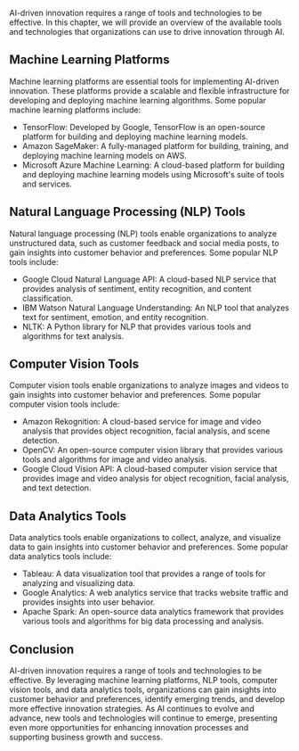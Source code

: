 

AI-driven innovation requires a range of tools and technologies to be effective. In this chapter, we will provide an overview of the available tools and technologies that organizations can use to drive innovation through AI.

Machine Learning Platforms
--------------------------

Machine learning platforms are essential tools for implementing AI-driven innovation. These platforms provide a scalable and flexible infrastructure for developing and deploying machine learning algorithms. Some popular machine learning platforms include:

* TensorFlow: Developed by Google, TensorFlow is an open-source platform for building and deploying machine learning models.
* Amazon SageMaker: A fully-managed platform for building, training, and deploying machine learning models on AWS.
* Microsoft Azure Machine Learning: A cloud-based platform for building and deploying machine learning models using Microsoft's suite of tools and services.

Natural Language Processing (NLP) Tools
---------------------------------------

Natural language processing (NLP) tools enable organizations to analyze unstructured data, such as customer feedback and social media posts, to gain insights into customer behavior and preferences. Some popular NLP tools include:

* Google Cloud Natural Language API: A cloud-based NLP service that provides analysis of sentiment, entity recognition, and content classification.
* IBM Watson Natural Language Understanding: An NLP tool that analyzes text for sentiment, emotion, and entity recognition.
* NLTK: A Python library for NLP that provides various tools and algorithms for text analysis.

Computer Vision Tools
---------------------

Computer vision tools enable organizations to analyze images and videos to gain insights into customer behavior and preferences. Some popular computer vision tools include:

* Amazon Rekognition: A cloud-based service for image and video analysis that provides object recognition, facial analysis, and scene detection.
* OpenCV: An open-source computer vision library that provides various tools and algorithms for image and video analysis.
* Google Cloud Vision API: A cloud-based computer vision service that provides image and video analysis for object recognition, facial analysis, and text detection.

Data Analytics Tools
--------------------

Data analytics tools enable organizations to collect, analyze, and visualize data to gain insights into customer behavior and preferences. Some popular data analytics tools include:

* Tableau: A data visualization tool that provides a range of tools for analyzing and visualizing data.
* Google Analytics: A web analytics service that tracks website traffic and provides insights into user behavior.
* Apache Spark: An open-source data analytics framework that provides various tools and algorithms for big data processing and analysis.

Conclusion
----------

AI-driven innovation requires a range of tools and technologies to be effective. By leveraging machine learning platforms, NLP tools, computer vision tools, and data analytics tools, organizations can gain insights into customer behavior and preferences, identify emerging trends, and develop more effective innovation strategies. As AI continues to evolve and advance, new tools and technologies will continue to emerge, presenting even more opportunities for enhancing innovation processes and supporting business growth and success.
